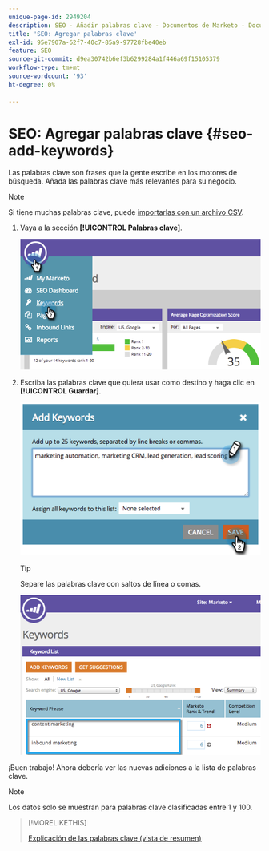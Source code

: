 ```yaml
---
unique-page-id: 2949204
description: SEO - Añadir palabras clave - Documentos de Marketo - Documentación del producto
title: 'SEO: Agregar palabras clave'
exl-id: 95e7907a-62f7-40c7-85a9-97728fbe40eb
feature: SEO
source-git-commit: d9ea30742b6ef3b6299284a1f446a69f15105379
workflow-type: tm+mt
source-wordcount: '93'
ht-degree: 0%

---
```


# SEO: Agregar palabras clave {#seo-add-keywords}

Las palabras clave son frases que la gente escribe en los motores de búsqueda. Añada las palabras clave más relevantes para su negocio.

>[!NOTE]
>
>Si tiene muchas palabras clave, puede [importarlas con un archivo CSV](/help/marketo/product-docs/additional-apps/seo/keywords/seo-importing-keywords-with-a-csv.md).

1. Vaya a la sección **[!UICONTROL Palabras clave]**.

   ![](assets/image2014-9-18-11-3a28-3a39.png)

1. Escriba las palabras clave que quiera usar como destino y haga clic en **[!UICONTROL Guardar]**.

   ![](assets/image2014-9-18-11-3a28-3a51.png)

   >[!TIP]
   >
   >Separe las palabras clave con saltos de línea o comas.

   ![](assets/image2014-9-18-11-3a29-3a12.png)

¡Buen trabajo! Ahora debería ver las nuevas adiciones a la lista de palabras clave.

>[!NOTE]
>
>Los datos solo se muestran para palabras clave clasificadas entre 1 y 100.

>[!MORELIKETHIS]
>
>[Explicación de las palabras clave (vista de resumen)](/help/marketo/product-docs/additional-apps/seo/keywords/seo-understanding-keywords.md)